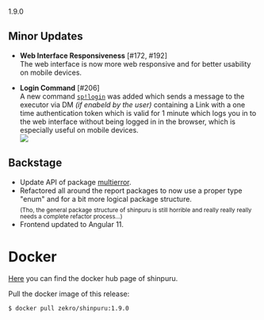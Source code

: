 1.9.0

## Minor Updates

- **Web Interface Responsiveness** [#172, #192]  
  The web interface is now more web responsive and for better usability on mobile devices.

- **Login Command** [#206]  
  A new command [`sp!login`](https://github.com/zekroTJA/shinpuru/wiki/Commands#login) was added which
  sends a message to the executor via DM *(if enabeld by the user)* containing a Link with a one time
  authentication token which is valid for 1 minute which logs you in to the web interface without being
  logged in in the browser, which is especially useful on mobile devices.  
  ![](https://i.imgur.com/BrpZcOY.png)

<!-- ## Bug Fixes

-  -->

## Backstage

- Update API of package [multierror](https://pkg.go.dev/github.com/zekroTJA/shinpuru/pkg/multierror).
- Refactored all around the report packages to now use a proper type "enum" and for a bit more logical package structure.  
<sub>(Tho, the general package structure of shinpuru is still horrible and really really really needs a complete refactor process...)</sub>
- Frontend updated to Angular 11.

# Docker

[Here](https://hub.docker.com/r/zekro/shinpuru) you can find the docker hub page of shinpuru.

Pull the docker image of this release:
```
$ docker pull zekro/shinpuru:1.9.0
```